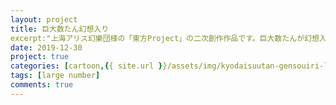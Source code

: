 ```yaml
---
layout: project
title: 巨大数たん幻想入り
excerpt:"上海アリス幻樂団様の「東方Project」の二次創作作品です。巨大数たんが幻想入りして古明地こいしさんにペットとして拾われ、巨大数を広めながらのびのびと暮らしていくお話です。"
date: 2019-12-30
project: true
categories: [cartoon,{{ site.url }}/assets/img/kyodaisuutan-gensouiri-logo.png,https://www.pixiv.net/user/20006473/series/35747,https://www.pixiv.net/artworks/78582396]
tags: [large number]
comments: true
---
```


